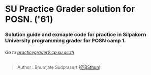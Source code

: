# SU Practice Grader solution for POSN. ('61)
### Solution guide and exmaple code for practice in Silpakorn University programming grader for POSN camp 1. 
###### Go to [practicegrader2.cp.su.ac.th](http://practicegrader2.cp.su.ac.th)

> Author : Bhumjate Sudprasert ([@BSthun](https://github.com/BSthun))
